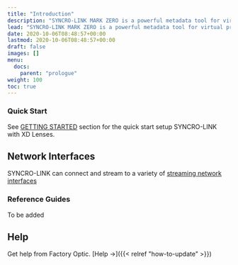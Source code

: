 ```yaml
---
title: "Introduction"
description: "SYNCRO-LINK MARK ZERO is a powerful metadata tool for virtual production."
lead: "SYNCRO-LINK MARK ZERO is a powerful metadata tool for virtual production."
date: 2020-10-06T08:48:57+00:00
lastmod: 2020-10-06T08:48:57+00:00
draft: false
images: []
menu:
  docs:
    parent: "prologue"
weight: 100
toc: true
---
```


### Quick Start

See [GETTING STARTED](/docs/gettingstarted/configuration/) section for the quick start setup SYNCRO-LINK with XD Lenses.

## Network Interfaces

SYNCRO-LINK can connect and stream to a variety of [streaming network interfaces](/docs/networkinterface/)

### Reference Guides

To be added

## Help

Get help from Factory Optic. [Help →]({{< relref "how-to-update" >}})
